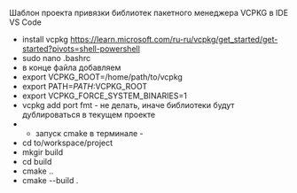 Шаблон проекта привязки библиотек пакетного менеджера VCPKG в IDE VS Code
-  install vcpkg https://learn.microsoft.com/ru-ru/vcpkg/get_started/get-started?pivots=shell-powershell
-  sudo nano .bashrc
-  в конце файла добавляем
-  export VCPKG_ROOT=/home/path/to/vcpkg 
-  export PATH=$PATH:$VCPKG_ROOT
-  export VCPKG_FORCE_SYSTEM_BINARIES=1
-  vcpkg add port fmt - не делать, иначе библиотеки будут дублироваться в текущем проекте
- - запуск cmake в терминале -
-  cd to/workspace/project
-  mkgir build
-  cd build
-  cmake ..
-  cmake --build .
